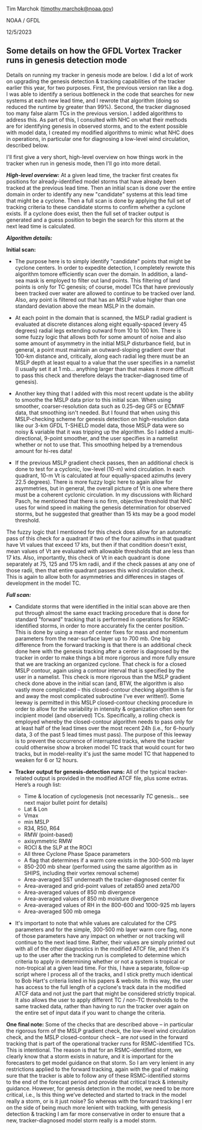 Tim Marchok (timothy.marchok@noaa.gov)

NOAA / GFDL

12/5/2023

Some details on how the GFDL Vortex Tracker runs in genesis detection mode
--------------------------------------------------------------------------

Details on running my tracker in genesis mode are below. I did a lot of work
on upgrading the genesis detection & tracking capabilities of the tracker
earlier this year, for two purposes. First, the previous version ran like
a dog. I was able to identify a serious bottleneck in the code that searches
for new systems at each new lead time, and I rewrote that algorithm (doing
so reduced the runtime by greater than 99%). Second, the tracker diagnosed
too many false alarm TCs in the previous version. I added algorithms to
address this. As part of this, I consulted with NHC on what their methods
are for identifying genesis in observed storms, and to the extent possible
with model data, I created my modified algorithms to mimic what NHC does in
operations, in particular one for diagnosing a low-level wind circulation,
described below.

I'll first give a very short, high-level overview on how things work in the
tracker when run in genesis mode, then I'll go into more detail.

**_High-level overview:_** At a given lead time, the tracker first creates fix
positions for already-identified model storms that have already been tracked
at the previous lead time. Then an initial scan is done over the entire domain
in order to identify any new "candidate" systems at this lead time that might
be a cyclone. Then a full scan is done by applying the full set of tracking
criteria to these candidate storms to confirm whether a cyclone exists. If a
cyclone does exist, then the full set of tracker output is generated and a
guess position to begin the search for this storm at the next lead time
is calculated.

**_Algorithm details:_**

**Initial scan:**
- The purpose here is to simply identify "candidate" points that might be
cyclone centers. In order to expedite detection, I completely rewrote this
algorithm tomore efficiently scan over the domain. In addition, a land-sea
mask is employed to filter out land points. This filtering of land points is
only for TC genesis; of course, model TCs that have previously been tracked
over water are allowed to continue to be tracked over land. Also, any point
is filtered out that has an MSLP value higher than one standard deviation
above the mean MSLP in the domain.

- At each point in the domain that is scanned, the MSLP radial gradient is
evaluated at discrete distances along eight equally-spaced (every 45 degrees)
radial legs extending outward from 10 to 100 km. There is some fuzzy logic
that allows both for some amount of noise and also some amount of asymmetry
in the initial MSLP disturbance field, but in general, a point must maintain
an outward-sloping gradient over that 100-km distance and, critically, along
each radial leg there must be an MSLP depth at least equal to a value that
the user specifies in a namelist (I usually set it at 1 mb... anything larger
than that makes it more difficult to pass this check and therefore delays
the tracker-diagnosed time of genesis).

- Another key thing that I added with this most recent update is the ability
to smoothe the MSLP data prior to this initial scan. When using smoother,
coarser-resolution data such as 0.25-deg GFS or ECMWF data, that smoothing
isn't needed. But I found that when using this MSLP-checking scheme for
genesis detection on high-resolution data like our 3-km GFDL T-SHiELD model
data, those MSLP data were so noisy & variable that it was tripping up the
algorithm. So I added a multi-directional, 9-point smoother, and the user
specifies in a namelist whether or not to use that. This smoothing helped by
a tremendous amount for hi-res data!

- If the previous MSLP gradient check passes, then an additional check is done
to test for a cyclonic, low-level (10-m) wind circulation. In each quadrant,
10-m Vt is calculated at four equally-spaced azimuths (every 22.5 degrees).
There is more fuzzy logic here to again allow for asymmetries, but in
general, the overall picture of Vt is one where there must be a coherent
cyclonic circulation. In my discussions with Richard Pasch, he mentioned that
there is no firm, objective threshold that NHC uses for wind speed in making
the genesis determination for observed storms, but he suggested that greather
than 15 kts may be a good model threshold.

The fuzzy logic that I mentioned for this check does allow for an automatic
pass of this check for a quadrant if two of the four azimuths in that
quadrant have Vt values that exceed 17 kts, but then if that condition
doesn't exist, mean values of Vt are evaluated with allowable thresholds that
are less than 17 kts. Also, importantly, this check of Vt in each quadrant is
done separately at 75, 125 and 175 km radii, and if the check passes at any
one of those radii, then that entire quadrant passes this wind circulation
check. This is again to allow both for asymmetries and differences in stages
of development in the model TC.


**_Full scan:_**
- Candidate storms that were identified in the initial scan above are then put
through almost the same exact tracking procedure that is done for standard
"forward" tracking that is performed in operations for RSMC-identified
storms, in order to more accurately fix the center position. This is done by
using a mean of center fixes for mass and momentum parameters from the
near-surface layer up to 700 mb. One big difference from the forward tracking
is that there is an additional check done here with the genesis tracking
after a center is diagnosed by the tracker in order to make things a bit more
rigorous and more fully ensure that we are tracking an organized cyclone.
That check is for a closed MSLP contour, again using a contour interval that
is specified by the user in a namelist. This check is more rigorous than the
MSLP gradient check done above in the initial scan (and, BTW, the algorithm
is also vastly more complicated – this closed-contour checking algorithm is
far and away the most complicated subroutine I've ever written!). Some
leeway is permitted in this MSLP closed-contour checking procedure in order
to allow for the variability in intensity & organization often seen for
incipient model (and observed) TCs. Specifically, a rolling check is employed
whereby the closed-contour algorithm needs to pass only for at least half of
the lead times over the most recent 24h (i.e., for 6-hourly data, 3 of the
past 5 lead times must pass). The purpose of this leeway is to prevent the
occurrence of interrupted tracks, where the tracker could otherwise show a
broken model TC track that would count for two tracks, but in model-reality
it's just the same model TC that happened to weaken for 6 or 12 hours.

- **Tracker output for genesis-detection runs:** All of the typical tracker-related
output is provided in the modified ATCF file, plus some extras. Here’s a
rough list:
  - Time & location of cyclogenesis (not necessarily *TC* genesis... see next major bullet point for details)
  - Lat & Lon
  - Vmax
  - min MSLP
  - R34, R50, R64
  - RMW (point-based)
  - axisymmetric RMW
  - ROCI & the SLP at the ROCI
  - All three Cyclone Phase Space parameters
  - A flag that determines if a warm core exists in the 300-500 mb layer
  - 850-200 mb shear (performed using the same algorithm as in SHIPS,
    including their vortex removal scheme)
  - Area-averaged SST underneath the tracker-diagnosed center fix
  - Area-averaged and grid-point values of zeta850 aned zeta700
  - Area-averaged values of 850 mb divergence
  - Area-averaged values of 850 mb moisture divergence
  - Area-averaged values of RH in the 800-600 and 1000-925 mb layers
  - Area-averaged 500 mb omega

- It's important to note that while values are calculated for the CPS
parameters and for the simple, 300-500 mb layer warm core flag, none of those
parameters have any impact on whether or not tracking will continue to the
next lead time. Rather, their values are simply printed out with all of the
other diagnostics in the modified ATCF file, and then it's up to the user
after the tracking run is completed to determine which criteria to apply in
determining whether or not a system is tropical or non-tropical at a given
lead time. For this, I have a separate, follow-up script where I process all
of the tracks, and I stick pretty much identical to Bob Hart's criteria
listed in his papers & website. In this way, the user has access to the full
length of a cyclone's track data in the modified ATCF data and not just the
part that might be considered strictly tropical. It also allows the user to
apply different TC / non-TC thresholds to the same tracked data, rather than
having to run the tracker over again on the entire set of input data if you
want to change the criteria.

**One final note:** Some of the checks that are described above – in particular
the rigorous form of the MSLP gradient check, the low-level wind circulation
check, and the MSLP closed-contour check – are *not* used in the forward
tracking that is part of the operational tracker runs for RSMC-identified TCs.
This is intentional. The reason is that for an RSMC-identified storm, we
clearly know that a storm exists in nature, and it is important for the
forecasters to get model guidance on that storm. So I am very lenient in any
restrictions applied to the forward tracking, again with the goal of making
sure that the tracker is able to follow any of these RSMC-identified storms
to the end of the forecast period and provide that critical track & intensity
guidance. However, for genesis detection in the model, we need to be more
critical, i.e., Is this thing we’ve detected and started to track in the
model really a storm, or is it just noise? So whereas with the forward
tracking I err on the side of being much more lenient with tracking, with
genesis detection & tracking I am far more conservative in order to ensure
that a new, tracker-diagnosed model storm really is a model storm.